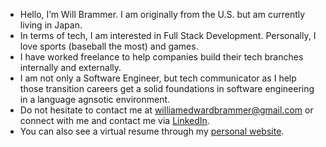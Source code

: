 -  Hello, I’m Will Brammer. I am originally from the U.S. but am currently living in Japan.
-  In terms of tech, I am interested in Full Stack Development. Personally, I love sports (baseball the most) and games.
-  I have worked freelance to help companies build their tech branches internally and externally.
-  I am not only a Software Engineer, but tech communicator as I help those transition careers get a solid foundations in software engineering in a language agnsotic environment.
-  Do not hesitate to contact me at williamedwardbrammer@gmail.com or connect with me and contact me via [LinkedIn](https://www.linkedin.com/in/william-brammer/).
-  You can also see a virtual resume through my [personal website](https://www.will-brammer.com/).
<!---
NabbeunNabi/NabbeunNabi is a ✨ special ✨ repository because its `README.md` (this file) appears on your GitHub profile.
You can click the Preview link to take a look at your changes.
--->
